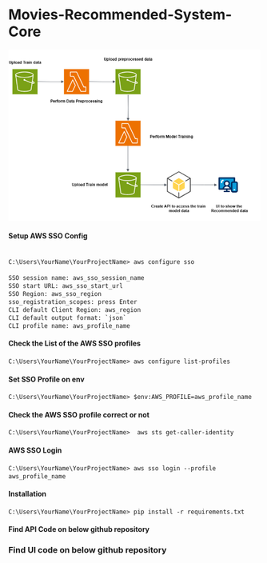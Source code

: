 # Movies-Recommended-System-Core

![Flow Diagram](flow.png)

#### Setup AWS SSO Config

```

C:\Users\YourName\YourProjectName> aws configure sso

SSO session name: aws_sso_session_name
SSO start URL: aws_sso_start_url
SSO Region: aws_sso_region
sso_registration_scopes: press Enter
CLI default Client Region: aws_region
CLI default output format: `json`
CLI profile name: aws_profile_name

```

#### Check the List of the AWS SSO profiles

```
C:\Users\YourName\YourProjectName> aws configure list-profiles
```

#### Set SSO Profile on env

```
C:\Users\YourName\YourProjectName> $env:AWS_PROFILE=aws_profile_name
```

#### Check the AWS SSO profile correct or not

```
C:\Users\YourName\YourProjectName>  aws sts get-caller-identity
```

#### AWS SSO Login

```
C:\Users\YourName\YourProjectName> aws sso login --profile aws_profile_name
```

#### Installation

```
C:\Users\YourName\YourProjectName> pip install -r requirements.txt
```

#### Find API Code on below github repository

### Find UI code on below github repository

